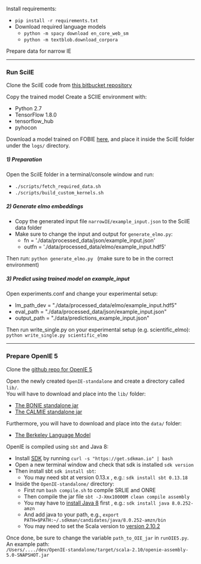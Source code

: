 
Install requirements:
  * `pip install -r requirements.txt`
  * Download required language models
    * `python -m spacy download en_core_web_sm`
    * `python -m textblob.download_corpora`

Prepare data for narrow IE 

----
### Run SciIE
Clone the SciIE code from [this bitbucket repository](https://bitbucket.org/luanyi/scierc/src/master/)

Copy the trained model 
Create a SCIIE environment with: 
  * Python 2.7
  * TensorFlow 1.8.0 
  * tensorflow_hub
  * pyhocon

Download a model trained on FOBIE [here](https://), and place it inside the SciIE folder under the `logs/` directory.

##### 1) Preparation
Open the SciIE folder in a terminal/console window and run:
  * `./scripts/fetch_required_data.sh`
  * `./scripts/build_custom_kernels.sh`

##### 2) Generate elmo embeddings
  * Copy the generated input file  `narrowIE/example_input.json` to the SciIE data folder
  * Make sure to change the input and output for `generate_elmo.py`:
    * fn = './data/processed_data/json/example_input.json'
    * outfn = './data/processed_data/elmo/example_input.hdf5'

Then run: `python generate_elmo.py ` (make sure to be in the correct environment)

##### 3) Predict using trained model on example_input
Open experiments.conf and change your experimental setup:
  * lm_path_dev = "./data/processed_data/elmo/example_input.hdf5"
  * eval_path = "./data/processed_data/json/example_input.json"
  * output_path = "./data/predictions_example_input.json"

Then run write_single.py on your experimental setup (e.g. scientific_elmo):  
` python write_single.py scientific_elmo `

<!-- Note: if training your own model, you have to stop running the training session manually. We followed patience=12.  -->

----
### Prepare OpenIE 5
Clone the [github repo for OpenIE 5](https://github.com/dair-iitd/OpenIE-standalone)

Open the newly created `OpenIE-standalone` and create a directory called `lib/`.  
You will have to download and place into the `lib/` folder:
  * [The BONIE standalone jar](https://github.com/dair-iitd/OpenIE-standalone/releases/download/v5.0/BONIE.jar)
  * [The CALMIE standalone jar](https://github.com/dair-iitd/OpenIE-standalone/releases/download/v5.0/ListExtractor.jar)

Furthermore, you will have to download and place into the `data/` folder: 
  * [The Berkeley Language Model](https://drive.google.com/file/d/0B-5EkZMOlIt2cFdjYUJZdGxSREU/view?usp=sharing)


OpenIE is compiled using `sbt` and Java 8:  
  * Install [SDK](https://sdkman.io/install) by running `curl -s "https://get.sdkman.io" | bash`  
  * Open a new terminal window and check that sdk is installed `sdk version`
  * Then install sbt `sdk install sbt`:
    * You may need sbt at version 0.13.x , e.g.: `sdk install sbt 0.13.18`
  * Inside the `OpenIE-standalone/` directory:
    * First run  `bash compile.sh` to compile SRLIE and ONRE
    * Then compile the jar file `sbt -J-Xmx10000M clean compile assembly`  
    * You may have to [install Java 8](https://www.scala-sbt.org/1.x/docs/Installing-sbt-on-Mac.html) first , e.g.: `sdk install java 8.0.252-amzn`
    * And add java to your path, e.g., `export PATH=$PATH:~/.sdkman/candidates/java/8.0.252-amzn/bin`
    * You may need to set the Scala version to [version 2.10.2](https://www.scala-lang.org/download/2.10.2.html)

  
Once done, be sure to change the variable `path_to_OIE_jar` in `runOIE5.py`. An example path:  
`/Users/..../dev/OpenIE-standalone/target/scala-2.10/openie-assembly-5.0-SNAPSHOT.jar`
